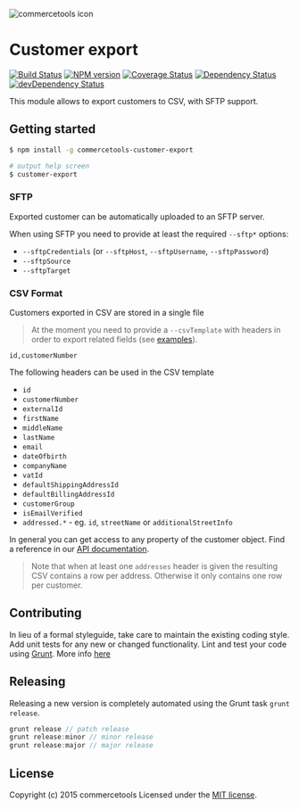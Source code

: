 ![commercetools icon](http://www.commercetools.com/assets/img/orange-logo-horizontal-300wd.png)

# Customer export


[![Build Status](https://secure.travis-ci.org/mmoelli/commercetools-customer-export.png?branch=master)](http://travis-ci.org/mmoelli/commercetools-customer-export) [![NPM version](https://badge.fury.io/js/sphere-customer-export.png)](http://badge.fury.io/js/sphere-customer-export) [![Coverage Status](https://coveralls.io/repos/mmoelli/commercetools-customer-export/badge.png)](https://coveralls.io/r/mmoelli/commercetools-customer-export) [![Dependency Status](https://david-dm.org/mmoelli/commercetools-customer-export.png?theme=shields.io)](https://david-dm.org/mmoelli/commercetools-customer-export) [![devDependency Status](https://david-dm.org/mmoelli/commercetools-customer-export/dev-status.png?theme=shields.io)](https://david-dm.org/mmoelli/commercetools-customer-export#info=devDependencies)

This module allows to export customers to CSV, with SFTP support.

## Getting started

```bash
$ npm install -g commercetools-customer-export

# output help screen
$ customer-export
```

### SFTP
Exported customer can be automatically uploaded to an SFTP server.

When using SFTP you need to provide at least the required `--sftp*` options:
- `--sftpCredentials` (or `--sftpHost`, `--sftpUsername`, `--sftpPassword`)
- `--sftpSource`
- `--sftpTarget`

### CSV Format
Customers exported in CSV are stored in a single file

> At the moment you need to provide a `--csvTemplate` with headers in order to export related fields (see [examples](data)).

```csv
id,customerNumber
```

The following headers can be used in the CSV template
- `id`
- `customerNumber`
- `externalId`
- `firstName`
- `middleName`
- `lastName`
- `email`
- `dateOfbirth`
- `companyName`
- `vatId`
- `defaultShippingAddressId`
- `defaultBillingAddressId`
- `customerGroup`
- `isEmailVerified`
- `addressed.*` - eg. `id`, `streetName` or `additionalStreetInfo`

In general you can get access to any property of the customer object. Find a reference in our [API documentation](https://docs.commercetools.com/api/projects/customers).

> Note that when at least one `addresses` header is given the resulting CSV contains a row per address. Otherwise it only contains one row per customer.


## Contributing
In lieu of a formal styleguide, take care to maintain the existing coding style. Add unit tests for any new or changed functionality. Lint and test your code using [Grunt](http://gruntjs.com/).
More info [here](CONTRIBUTING.md)

## Releasing
Releasing a new version is completely automated using the Grunt task `grunt release`.

```javascript
grunt release // patch release
grunt release:minor // minor release
grunt release:major // major release
```

## License
Copyright (c) 2015 commercetools
Licensed under the [MIT license](LICENSE-MIT).
